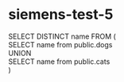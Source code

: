 # siemens-test-5

SELECT DISTINCT name FROM (  
    SELECT name from public.dogs  
    UNION  
    SELECT name from public.cats  
)  
